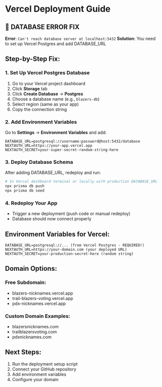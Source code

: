 # Vercel Deployment Guide

## 🚨 DATABASE ERROR FIX

**Error**: `Can't reach database server at localhost:5432`
**Solution**: You need to set up Vercel Postgres and add DATABASE_URL

## Step-by-Step Fix:

### 1. Set Up Vercel Postgres Database
1. Go to your Vercel project dashboard
2. Click **Storage** tab
3. Click **Create Database** → **Postgres**
4. Choose a database name (e.g., `blazers-db`)
5. Select region (same as your app)
6. Copy the connection string

### 2. Add Environment Variables
Go to **Settings** → **Environment Variables** and add:

```
DATABASE_URL=postgresql://username:password@host:5432/database
NEXTAUTH_URL=https://your-app.vercel.app
NEXTAUTH_SECRET=your-super-secret-random-string-here
```

### 3. Deploy Database Schema
After adding DATABASE_URL, redeploy and run:
```bash
# In Vercel dashboard terminal or locally with production DATABASE_URL
npx prisma db push
npx prisma db seed
```

### 4. Redeploy Your App
- Trigger a new deployment (push code or manual redeploy)
- Database should now connect properly

## Environment Variables for Vercel:

```
DATABASE_URL=postgresql://... (from Vercel Postgres - REQUIRED!)
NEXTAUTH_URL=https://your-domain.com (your deployed URL)
NEXTAUTH_SECRET=your-production-secret-here (random string)
```

## Domain Options:

### Free Subdomain:
- blazers-nicknames.vercel.app
- trail-blazers-voting.vercel.app
- pdx-nicknames.vercel.app

### Custom Domain Examples:
- blazersnicknames.com
- trailblazersvoting.com
- pdxnicknames.com

## Next Steps:
1. Run the deployment setup script
2. Connect your GitHub repository
3. Add environment variables
4. Configure your domain
